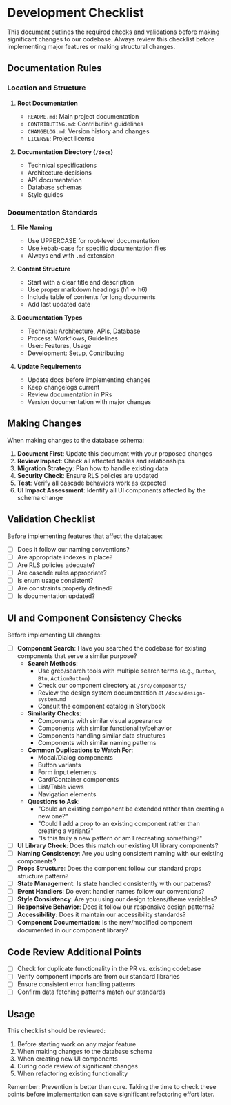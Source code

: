 # Development Checklist

This document outlines the required checks and validations before making significant changes to our codebase. Always review this checklist before implementing major features or making structural changes.

## Documentation Rules

### Location and Structure
1. **Root Documentation**
   - `README.md`: Main project documentation
   - `CONTRIBUTING.md`: Contribution guidelines
   - `CHANGELOG.md`: Version history and changes
   - `LICENSE`: Project license

2. **Documentation Directory (`/docs`)**
   - Technical specifications
   - Architecture decisions
   - API documentation
   - Database schemas
   - Style guides

### Documentation Standards
1. **File Naming**
   - Use UPPERCASE for root-level documentation
   - Use kebab-case for specific documentation files
   - Always end with `.md` extension

2. **Content Structure**
   - Start with a clear title and description
   - Use proper markdown headings (h1 -> h6)
   - Include table of contents for long documents
   - Add last updated date

3. **Documentation Types**
   - Technical: Architecture, APIs, Database
   - Process: Workflows, Guidelines
   - User: Features, Usage
   - Development: Setup, Contributing

4. **Update Requirements**
   - Update docs before implementing changes
   - Keep changelogs current
   - Review documentation in PRs
   - Version documentation with major changes

## Making Changes

When making changes to the database schema:

1. **Document First**: Update this document with your proposed changes
2. **Review Impact**: Check all affected tables and relationships
3. **Migration Strategy**: Plan how to handle existing data
4. **Security Check**: Ensure RLS policies are updated
5. **Test**: Verify all cascade behaviors work as expected
6. **UI Impact Assessment**: Identify all UI components affected by the schema change

## Validation Checklist

Before implementing features that affect the database:

- [ ] Does it follow our naming conventions?
- [ ] Are appropriate indexes in place?
- [ ] Are RLS policies adequate?
- [ ] Are cascade rules appropriate?
- [ ] Is enum usage consistent?
- [ ] Are constraints properly defined?
- [ ] Is documentation updated?

## UI and Component Consistency Checks

Before implementing UI changes:

- [ ] **Component Search**: Have you searched the codebase for existing components that serve a similar purpose?
  - **Search Methods**:
    - Use grep/search tools with multiple search terms (e.g., `Button`, `Btn`, `ActionButton`)
    - Check our component directory at `/src/components/`
    - Review the design system documentation at `/docs/design-system.md`
    - Consult the component catalog in Storybook
  - **Similarity Checks**:
    - Components with similar visual appearance
    - Components with similar functionality/behavior
    - Components handling similar data structures
    - Components with similar naming patterns
  - **Common Duplications to Watch For**:
    - Modal/Dialog components
    - Button variants
    - Form input elements
    - Card/Container components
    - List/Table views
    - Navigation elements
  - **Questions to Ask**:
    - "Could an existing component be extended rather than creating a new one?"
    - "Could I add a prop to an existing component rather than creating a variant?"
    - "Is this truly a new pattern or am I recreating something?"
- [ ] **UI Library Check**: Does this match our existing UI library components?
- [ ] **Naming Consistency**: Are you using consistent naming with our existing components?
- [ ] **Props Structure**: Does the component follow our standard props structure pattern?
- [ ] **State Management**: Is state handled consistently with our patterns?
- [ ] **Event Handlers**: Do event handler names follow our conventions?
- [ ] **Style Consistency**: Are you using our design tokens/theme variables?
- [ ] **Responsive Behavior**: Does it follow our responsive design patterns?
- [ ] **Accessibility**: Does it maintain our accessibility standards?
- [ ] **Component Documentation**: Is the new/modified component documented in our component library?

## Code Review Additional Points

- [ ] Check for duplicate functionality in the PR vs. existing codebase
- [ ] Verify component imports are from our standard libraries
- [ ] Ensure consistent error handling patterns
- [ ] Confirm data fetching patterns match our standards

## Usage

This checklist should be reviewed:
1. Before starting work on any major feature
2. When making changes to the database schema
3. When creating new UI components
4. During code review of significant changes
5. When refactoring existing functionality

Remember: Prevention is better than cure. Taking the time to check these points before implementation can save significant refactoring effort later. 